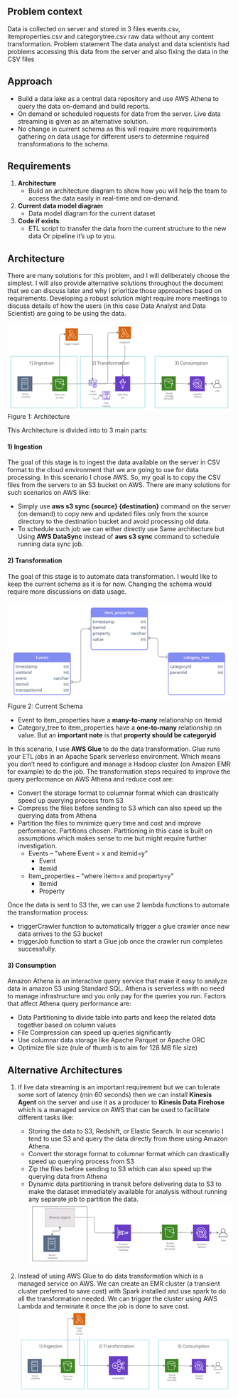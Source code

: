 ## Problem context
Data is collected on server and stored in 3 files events.csv, itemproperties.csv and categorytree.csv raw data without any content transformation.
Problem statement
The data analyst and data scientists had problems accessing this data from the server and also fixing the data in the CSV files
## Approach
-	Build a data lake as a central data repository and use AWS Athena to query the data on-demand and build reports.
-	On demand or scheduled requests for data from the server. Live data streaming is given as an alternative solution.
-	No change in current schema as this will require more requirements gathering on data usage for different users to determine required transformations to the schema.
## Requirements
1.	**Architecture**
    - Build an architecture diagram to show how you will help the team to access the data easily in real-time and on-demand.
2.	**Current data model diagram**
    - Data model diagram for the current dataset
3.	**Code if exists**
    - ETL script to transfer the data from the current structure to the new data Or pipeline it’s up to you.
## Architecture
There are many solutions for this problem, and I will deliberately choose the simplest. I will also provide alternative solutions throughout the document that we can discuss later and why I prioritize those approaches based on requirements. Developing a robust solution might require more meetings to discuss details of how the users (in this case Data Analyst and Data Scientist) are going to be using the data.  


![Alt text](images/architecture.png?raw=true "Title")
Figure 1: Architecture



This Architecture is divided into to 3 main parts:
#### 1)	Ingestion
The goal of this stage is to ingest the data available on the server in CSV format to the cloud environment that we are going to use for data processing. In this scenario I chose AWS. So, my goal is to copy the CSV files from the servers to an S3 bucket on AWS. There are many solutions for such scenarios on AWS like:
-	Simply use **aws s3 sync {source} {destination}** command on the server (on demand) to copy new and updated files only from the source directory to the destination bucket and avoid processing old data.
-	To schedule such job we can either directly use Same architecture but Using **AWS DataSync** instead of **aws s3 sync** command to schedule running data sync job.

#### 2)	Transformation
The goal of this stage is to automate data transformation. I would like to keep the current schema as it is for now. Changing the schema would require more discussions on data usage.





![Alt text](images/db.png?raw=true "Title")
Figure 2: Current Schema
 

- Event to item_properties have a **many-to-many** relationship on itemid
- Category_tree to item_properties have a **one-to-many** relationship on value. But an **important note** is that **property should be categoryid**


In this scenario, I use **AWS Glue** to do the data transformation. Glue runs your ETL jobs in an Apache Spark serverless environment. Which means you don’t need to configure and manage a Hadoop cluster (on Amazon EMR for example) to do the job. The transformation steps required to improve the query performance on AWS Athena and reduce cost are:
- Convert the storage format to columnar format which can drastically speed up querying process from S3
- Compress the files before sending to S3 which can also speed up the querying data from Athena
- Partition the files to minimize query time and cost and improve performance. Partitions chosen. Partitioning in this case is built on assumptions which makes sense  to me but might require further investigation.
    * Events – "where Event = x and itemid=y"
    	- Event
        - itemid
    * Item_properties – "where item=x and property=y"
        - Itemid
        - Property


Once the data is sent to S3 the, we can use 2 lambda functions to automate the transformation process:
-	triggerCrawler function to automatically trigger a glue crawler once new data arrives to the S3 bucket
-	triggerJob function to start a Glue job once the crawler run completes successfully.

#### 3)	Consumption
Amazon Athena is an interactive query service that make it easy to analyze data in amazon S3 using Standard SQL. Athena is serverless with no need to manage infrastructure and you only pay for the queries you run. Factors that affect Athena query performance are:
-	Data Partitioning to divide table into parts and keep the related data together based on column values
-	File Compression can speed up queries significantly
-	Use columnar data storage like Apache Parquet or Apache ORC
-	Optimize file size (rule of thumb is to aim for 128 MB file size)

## Alternative Architectures
1.	If live data streaming is an important requirement but we can tolerate some sort of latency (min 60 seconds) then we can install **Kinesis Agent** on the server and use it as a producer to **Kinesis Data Firehose** which is a managed service on AWS that can be used to facilitate different tasks like:
    -	Storing the data to S3, Redshift, or Elastic Search. In our scenario I tend to use S3 and query the data directly from there using Amazon Athena.
    -	Convert the storage format to columnar format which can drastically speed up querying process from S3
    -	Zip the files before sending to S3 which can also speed up the querying data from Athena
    -	Dynamic data partitioning in transit before delivering data to S3 to make the dataset immediately available for analysis without running any separate job to partition the data. 
![Alt text](images/Firehose.png?raw=true "Title")

2. Instead of using AWS Glue to do data transformation which is a managed service on AWS. We can create an EMR cluster (a transient cluster preferred to save cost) with Spark installed and use spark to do all the transformation needed. We can trigger the cluster using AWS Lambda and terminate it once the job is done to save cost.
![Alt text](images/EMR.png?raw=true "Title")
